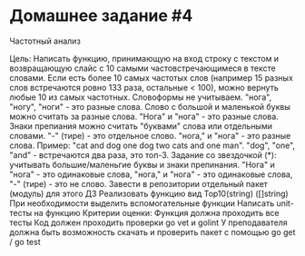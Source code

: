# Домашнее задание #4

Частотный анализ

Цель: Напиcать функцию, принимающую на вход строку с текстом и возвращающую слайс с 10 самыми частовстречающимеся в тексте словами. Если есть более 10 самых частотых слов (например 15 разных слов встречаются ровно 133 раза, остальные < 100), можно вернуть любые 10 из самых частотных. Словоформы не учитываем. "нога", "ногу", "ноги" - это разные слова. Слово с большой и маленькой буквы можно считать за разные слова. "Нога" и "нога" - это разные слова. Знаки препиания можно считать "буквами" слова или отдельными словами. "-" (тире) - это отдельное слово. "нога," и "нога" - это разные слова. Пример: "cat and dog one dog two cats and one man". "dog", "one", "and" - встречаются два раза, это топ-3. Задание со звездочкой (*): учитывать большие/маленьгие буквы и знаки препинания. "Нога" и "нога" - это одинаковые слова, "нога," и "нога" - это одинаковые слова, "-" (тире) - это не слово.
Завести в репозитории отдельный пакет (модуль) для этого ДЗ
Реализовать функцию вид Top10(string) ([]string)
При необходимости выделить вспомогательные функции
Написать unit-тесты на функцию
Критерии оценки: Функция должна проходить все тесты
Код должен проходить проверки go vet и golint
У преподавателя должна быть возможность скачать и проверить пакет с помощью go get / go test